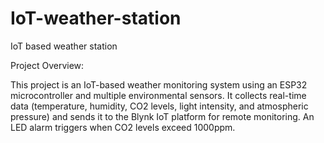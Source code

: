 # IoT-weather-station
IoT based weather station

Project Overview:

This project is an IoT-based weather monitoring system using an ESP32 microcontroller and multiple environmental sensors. It collects real-time data (temperature, humidity, CO2 levels, light intensity, and atmospheric pressure) and sends it to the Blynk IoT platform for remote monitoring. An LED alarm triggers when CO2 levels exceed 1000ppm.



